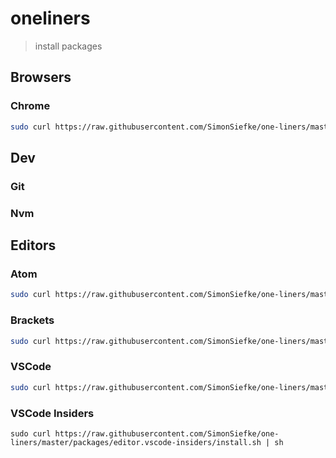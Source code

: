# oneliners

>  install packages 


## Browsers

### Chrome

```sh
sudo curl https://raw.githubusercontent.com/SimonSiefke/one-liners/master/packages/browser.chrome/install.sh | sh
```

## Dev

### Git

### Nvm

## Editors

### Atom

```sh
sudo curl https://raw.githubusercontent.com/SimonSiefke/one-liners/master/packages/editor.atom/install.sh | sh
```

### Brackets

```sh
sudo curl https://raw.githubusercontent.com/SimonSiefke/one-liners/master/packages/editor.brackets/install.sh | sh
```

### VSCode

```sh
sudo curl https://raw.githubusercontent.com/SimonSiefke/one-liners/master/packages/editor.vscode/install.sh | sh
```

### VSCode Insiders

```
sudo curl https://raw.githubusercontent.com/SimonSiefke/one-liners/master/packages/editor.vscode-insiders/install.sh | sh
```